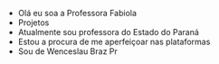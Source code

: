 - Olá eu soa a Professora Fabiola
- Projetos
- Atualmente sou professora do Estado do Paraná 
- Estou a procura de me aperfeiçoar nas plataformas
- Sou de Wenceslau Braz Pr


<!---
fafabasso/fafabasso is a ✨ special ✨ repository because its `README.md` (this file) appears on your GitHub profile.
You can click the Preview link to take a look at your changes.
--->
